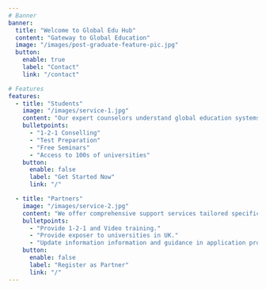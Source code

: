 ```yaml
---
# Banner
banner:
  title: "Welcome to Global Edu Hub"
  content: "Gateway to Global Education"
  image: "/images/post-graduate-feature-pic.jpg"
  button:
    enable: true
    label: "Contact"
    link: "/contact"

# Features
features:
  - title: "Students"
    image: "/images/service-1.jpg"
    content: "Our expert counselors understand global education systems and admissions requirements specialising in UK, leveraging partnerships with over 200 top institutions across 9 countries to provide students with diverse educational opportunities."
    bulletpoints:
      - "1-2-1 Conselling"
      - "Test Preparation"
      - "Free Seminars"
      - "Access to 100s of universities"
    button:
      enable: false
      label: "Get Started Now"
      link: "/"

  - title: "Partners"
    image: "/images/service-2.jpg"
    content: "We offer comprehensive support services tailored specifically for consulting students. Our team is dedicated to providing expert guidance, personalized resources, and practical solutions to help students excel in their academic and professional pursuits. From one-on-one mentoring to workshops and career advice, we ensure that consulting students have all the tools they need to succeed."
    bulletpoints:
      - "Provide 1-2-1 and Video training."
      - "Provide exposer to universities in UK."
      - "Update information information and guidance in application process."
    button:
      enable: false 
      label: "Register as Partner"
      link: "/"
---
```

